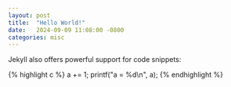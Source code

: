 ```yaml
---
layout: post
title:  "Hello World!"
date:   2024-09-09 11:08:00 -0800
categories: misc
---
```


Jekyll also offers powerful support for code snippets:

{% highlight c %}
a += 1;
printf("a = %d\n", a);
{% endhighlight %}
